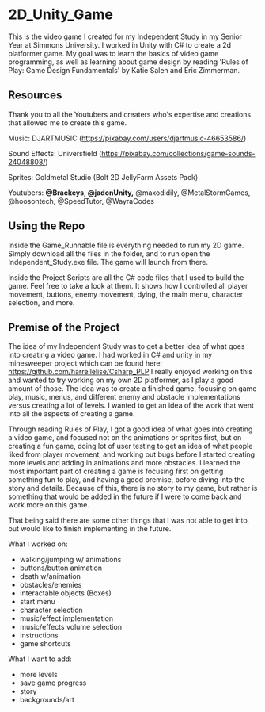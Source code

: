 # 2D_Unity_Game
This is the video game I created for my Independent Study in my Senior Year at Simmons University. I worked in Unity with C# to create a 2d platformer game. My goal was to learn the basics of video game programming, as well as learning about game design by reading 'Rules of Play: Game Design Fundamentals' by Katie Salen and Eric Zimmerman.

## Resources
Thank you to all the Youtubers and creaters who's expertise and creations that allowed me to create this game.

Music: DJARTMUSIC (https://pixabay.com/users/djartmusic-46653586/)

Sound Effects: Universfield (https://pixabay.com/collections/game-sounds-24048808/)

Sprites: Goldmetal Studio (Bolt 2D JellyFarm Assets Pack)

Youtubers: **@Brackeys, @jadonUnity,** @maxodidily, @MetalStormGames, @hoosontech, @SpeedTutor, @WayraCodes

## Using the Repo
Inside the Game_Runnable file is everything needed to run my 2D game. Simply download all the files in the folder, and to run open the Independent_Study.exe file. The game will launch from there.

Inside the Project Scripts are all the C# code files that I used to build the game. Feel free to take a look at them. It shows how I controlled all player movement, buttons, enemy movement, dying, the main menu, character selection, and more. 

## Premise of the Project
The idea of my Independent Study was to get a better idea of what goes into creating a video game. I had worked in C# and unity in my minesweeper project which can be found here: https://github.com/harrellelise/Csharp_PLP 
I really enjoyed working on this and wanted to try working on my own 2D platformer, as I play a good amount of those. The idea was to create a finished game, focusing on game play, music, menus, and different enemy and obstacle implementations versus creating a lot of levels. I wanted to get an idea of the work that went into all the aspects of creating a game. 

Through reading Rules of Play, I got a good idea of what goes into creating a video game, and focused not on the animations or sprites first, but on creating a fun game, doing lot of user testing to get an idea of what people liked from player movement, and working out bugs before I started creating more levels and adding in animations and more obstacles. I learned the most important part of creating a game is focusing first on getting something fun to play, and having a good premise, before diving into the story and details. Because of this, there is no story to my game, but rather is something that would be added in the future if I were to come back and work more on this game.

That being said there are some other things that I was not able to get into, but would like to finish implementing in the future.

What I worked on:
- walking/jumping w/ animations
- buttons/button animation
- death w/animation
- obstacles/enemies
- interactable objects (Boxes)
- start menu
- character selection
- music/effect implementation
- music/effects volume selection
- instructions
- game shortcuts

What I want to add:
- more levels
- save game progress
- story
- backgrounds/art


